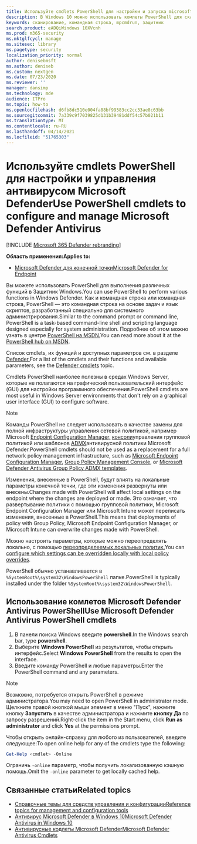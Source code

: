 ```yaml
---
title: Используйте cmdlets PowerShell для настройки и запуска microsoft Defender AV
description: В Windows 10 можно использовать комлеты PowerShell для сканирования, обновления сведений о безопасности и изменения параметров антивируса Microsoft Defender.
keywords: сканирование, командная строка, mpcmdrun, защитник
search.product: eADQiWindows 10XVcnh
ms.prod: m365-security
ms.mktglfcycl: manage
ms.sitesec: library
ms.pagetype: security
localization_priority: normal
author: denisebmsft
ms.author: deniseb
ms.custom: nextgen
ms.date: 07/23/2020
ms.reviewer: ''
manager: dansimp
ms.technology: mde
audience: ITPro
ms.topic: how-to
ms.openlocfilehash: d6fb8dc510e004fa88bf99583cc2cc33ae8c63bb
ms.sourcegitcommit: 7a339c9f7039825d131b39481ddf54c57b021b11
ms.translationtype: MT
ms.contentlocale: ru-RU
ms.lasthandoff: 04/14/2021
ms.locfileid: "51765303"
---
```

# <a name="use-powershell-cmdlets-to-configure-and-manage-microsoft-defender-antivirus"></a><span data-ttu-id="e90c2-104">Используйте cmdlets PowerShell для настройки и управления антивирусом Microsoft Defender</span><span class="sxs-lookup"><span data-stu-id="e90c2-104">Use PowerShell cmdlets to configure and manage Microsoft Defender Antivirus</span></span>

[!INCLUDE [Microsoft 365 Defender rebranding](../../includes/microsoft-defender.md)]


<span data-ttu-id="e90c2-105">**Область применения:**</span><span class="sxs-lookup"><span data-stu-id="e90c2-105">**Applies to:**</span></span>

- [<span data-ttu-id="e90c2-106">Microsoft Defender для конечной точки</span><span class="sxs-lookup"><span data-stu-id="e90c2-106">Microsoft Defender for Endpoint</span></span>](/microsoft-365/security/defender-endpoint/)

<span data-ttu-id="e90c2-107">Вы можете использовать PowerShell для выполнения различных функций в Защитник Windows.</span><span class="sxs-lookup"><span data-stu-id="e90c2-107">You can use PowerShell to perform various functions in Windows Defender.</span></span> <span data-ttu-id="e90c2-108">Как и командная строка или командная строка, PowerShell — это командная строка на основе задач и язык скриптов, разработанный специально для системного администрирования.</span><span class="sxs-lookup"><span data-stu-id="e90c2-108">Similar to the command prompt or command line, PowerShell is a task-based command-line shell and scripting language designed especially for system administration.</span></span> <span data-ttu-id="e90c2-109">Подробнее об этом можно узнать в центре [PowerShell на MSDN.](/previous-versions/msdn10/mt173057(v=msdn.10))</span><span class="sxs-lookup"><span data-stu-id="e90c2-109">You can read more about it at the [PowerShell hub on MSDN](/previous-versions/msdn10/mt173057(v=msdn.10)).</span></span>

<span data-ttu-id="e90c2-110">Список cmdlets, их функций и доступных параметров см. в разделе [Defender.](/powershell/module/defender)</span><span class="sxs-lookup"><span data-stu-id="e90c2-110">For a list of the cmdlets and their functions and available parameters, see the [Defender cmdlets](/powershell/module/defender) topic.</span></span>

<span data-ttu-id="e90c2-111">Cmdlets PowerShell наиболее полезны в средах Windows Server, которые не полагаются на графический пользовательский интерфейс (GUI) для настройки программного обеспечения.</span><span class="sxs-lookup"><span data-stu-id="e90c2-111">PowerShell cmdlets are most useful in Windows Server environments that don't rely on a graphical user interface (GUI) to configure software.</span></span>

> [!NOTE]
> <span data-ttu-id="e90c2-112">Команды PowerShell не следует использовать в качестве замены для полной инфраструктуры управления сетевой политикой, например Microsoft [Endpoint Configuration Manager,](/configmgr) [консоли](/previous-versions/windows/it-pro/windows-server-2008-R2-and-2008/cc731212(v=ws.11))управления групповой политикой или шаблонов [ADMX](https://www.microsoft.com/download/101445)антивирусной политики Microsoft Defender.</span><span class="sxs-lookup"><span data-stu-id="e90c2-112">PowerShell cmdlets should not be used as a replacement for a full network policy management infrastructure, such as [Microsoft Endpoint Configuration Manager](/configmgr), [Group Policy Management Console](/previous-versions/windows/it-pro/windows-server-2008-R2-and-2008/cc731212(v=ws.11)), or [Microsoft Defender Antivirus Group Policy ADMX templates](https://www.microsoft.com/download/101445).</span></span>

<span data-ttu-id="e90c2-113">Изменения, внесенные в PowerShell, будут влиять на локальные параметры конечной точки, где эти изменения развернуты или внесены.</span><span class="sxs-lookup"><span data-stu-id="e90c2-113">Changes made with PowerShell will affect local settings on the endpoint where the changes are deployed or made.</span></span> <span data-ttu-id="e90c2-114">Это означает, что развертывание политики с помощью групповой политики, Microsoft Endpoint Configuration Manager или Microsoft Intune может переписать изменения, внесенные в PowerShell.</span><span class="sxs-lookup"><span data-stu-id="e90c2-114">This means that deployments of policy with Group Policy, Microsoft Endpoint Configuration Manager, or Microsoft Intune can overwrite changes made with PowerShell.</span></span>

<span data-ttu-id="e90c2-115">Можно настроить параметры, которые можно переопределять локально, с помощью [переопределеемых локальных политик.](configure-local-policy-overrides-microsoft-defender-antivirus.md)</span><span class="sxs-lookup"><span data-stu-id="e90c2-115">You can [configure which settings can be overridden locally with local policy overrides](configure-local-policy-overrides-microsoft-defender-antivirus.md).</span></span>

<span data-ttu-id="e90c2-116">PowerShell обычно устанавливается в `%SystemRoot%\system32\WindowsPowerShell` папке.</span><span class="sxs-lookup"><span data-stu-id="e90c2-116">PowerShell is typically installed under the folder `%SystemRoot%\system32\WindowsPowerShell`.</span></span>

## <a name="use-microsoft-defender-antivirus-powershell-cmdlets"></a><span data-ttu-id="e90c2-117">Использование комлетов Microsoft Defender Antivirus PowerShell</span><span class="sxs-lookup"><span data-stu-id="e90c2-117">Use Microsoft Defender Antivirus PowerShell cmdlets</span></span>

1. <span data-ttu-id="e90c2-118">В панели поиска Windows введите **powershell**.</span><span class="sxs-lookup"><span data-stu-id="e90c2-118">In the Windows search bar, type **powershell**.</span></span>
2. <span data-ttu-id="e90c2-119">Выберите **Windows PowerShell** из результатов, чтобы открыть интерфейс.</span><span class="sxs-lookup"><span data-stu-id="e90c2-119">Select **Windows PowerShell** from the results to open the interface.</span></span>
3. <span data-ttu-id="e90c2-120">Введите команду PowerShell и любые параметры.</span><span class="sxs-lookup"><span data-stu-id="e90c2-120">Enter the PowerShell command and any parameters.</span></span>

> [!NOTE]
> <span data-ttu-id="e90c2-121">Возможно, потребуется открыть PowerShell в режиме администратора.</span><span class="sxs-lookup"><span data-stu-id="e90c2-121">You may need to open PowerShell in administrator mode.</span></span> <span data-ttu-id="e90c2-122">Щелкните правой кнопкой мыши элемент в меню "Пуск", нажмите кнопку **Запустить** в качестве администратора и нажмите **кнопку Да** по запросу разрешений.</span><span class="sxs-lookup"><span data-stu-id="e90c2-122">Right-click the item in the Start menu, click **Run as administrator** and click **Yes** at the permissions prompt.</span></span>

<span data-ttu-id="e90c2-123">Чтобы открыть онлайн-справку для любого из пользователей, введите следующее:</span><span class="sxs-lookup"><span data-stu-id="e90c2-123">To open online help for any of the cmdlets type the following:</span></span>

```PowerShell
Get-Help <cmdlet> -Online
```

<span data-ttu-id="e90c2-124">Ограничь `-online` параметр, чтобы получить локализованную кэшную помощь.</span><span class="sxs-lookup"><span data-stu-id="e90c2-124">Omit the `-online` parameter to get locally cached help.</span></span>

## <a name="related-topics"></a><span data-ttu-id="e90c2-125">Связанные статьи</span><span class="sxs-lookup"><span data-stu-id="e90c2-125">Related topics</span></span>

- [<span data-ttu-id="e90c2-126">Справочные темы для средств управления и конфигурации</span><span class="sxs-lookup"><span data-stu-id="e90c2-126">Reference topics for management and configuration tools</span></span>](configuration-management-reference-microsoft-defender-antivirus.md)
- [<span data-ttu-id="e90c2-127">Антивирус Microsoft Defender в Windows 10</span><span class="sxs-lookup"><span data-stu-id="e90c2-127">Microsoft Defender Antivirus in Windows 10</span></span>](microsoft-defender-antivirus-in-windows-10.md)
- [<span data-ttu-id="e90c2-128">Антивирусные кодлеты Microsoft Defender</span><span class="sxs-lookup"><span data-stu-id="e90c2-128">Microsoft Defender Antivirus Cmdlets</span></span>](/powershell/module/defender)